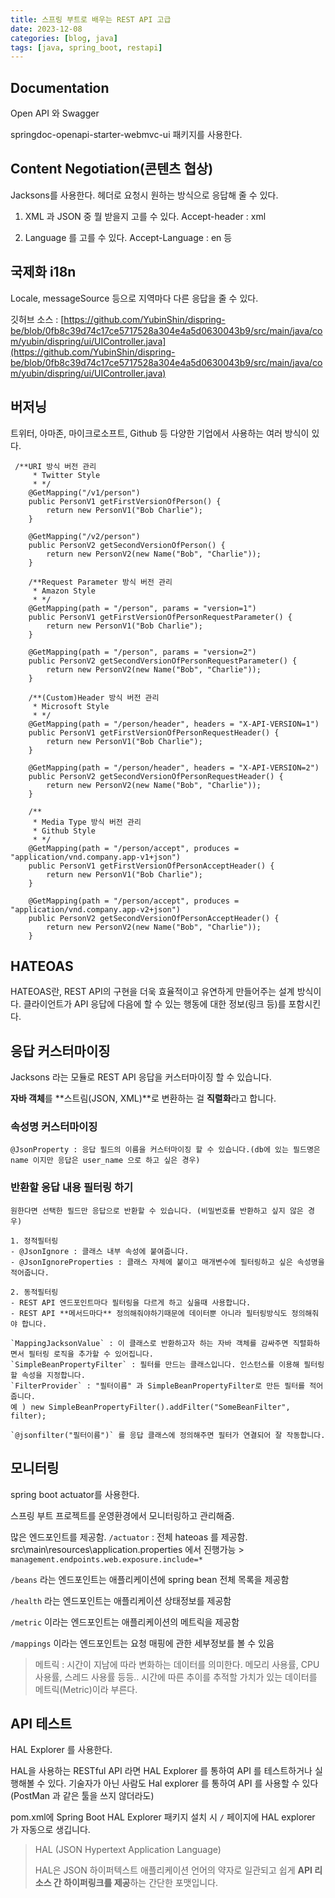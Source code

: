 ```yaml
---
title: 스프링 부트로 배우는 REST API 고급
date: 2023-12-08
categories: [blog, java]
tags: [java, spring_boot, restapi]
---
```

## Documentation

Open API 와 Swagger

springdoc-openapi-starter-webmvc-ui 패키지를 사용한다.

## Content Negotiation(콘텐츠 협상)

Jacksons를 사용한다. 헤더로 요청시 원하는 방식으로 응답해 줄 수 있다.

1. XML 과 JSON 중 뭘 받을지 고를 수 있다.
Accept-header : xml 

2. Language 를 고를 수 있다.
Accept-Language : en 등 

## 국제화 i18n

Locale, messageSource 등으로 지역마다 다른 응답을 줄 수 있다.

깃허브 소스 : [https://github.com/YubinShin/dispring-be/blob/0fb8c39d74c17ce5717528a304e4a5d0630043b9/src/main/java/com/yubin/dispring/ui/UIController.java](https://github.com/YubinShin/dispring-be/blob/0fb8c39d74c17ce5717528a304e4a5d0630043b9/src/main/java/com/yubin/dispring/ui/UIController.java)

## 버저닝

트위터, 아마존, 마이크로소프트, Github 등 다양한 기업에서 사용하는 여러 방식이 있다.

```
 /**URI 방식 버전 관리
     * Twitter Style
     * */
    @GetMapping("/v1/person")
    public PersonV1 getFirstVersionOfPerson() {
        return new PersonV1("Bob Charlie");
    }

    @GetMapping("/v2/person")
    public PersonV2 getSecondVersionOfPerson() {
        return new PersonV2(new Name("Bob", "Charlie"));
    }

    /**Request Parameter 방식 버전 관리
     * Amazon Style
     * */
    @GetMapping(path = "/person", params = "version=1")
    public PersonV1 getFirstVersionOfPersonRequestParameter() {
        return new PersonV1("Bob Charlie");
    }

    @GetMapping(path = "/person", params = "version=2")
    public PersonV2 getSecondVersionOfPersonRequestParameter() {
        return new PersonV2(new Name("Bob", "Charlie"));
    }

    /**(Custom)Header 방식 버전 관리
     * Microsoft Style
     * */
    @GetMapping(path = "/person/header", headers = "X-API-VERSION=1")
    public PersonV1 getFirstVersionOfPersonRequestHeader() {
        return new PersonV1("Bob Charlie");
    }

    @GetMapping(path = "/person/header", headers = "X-API-VERSION=2")
    public PersonV2 getSecondVersionOfPersonRequestHeader() {
        return new PersonV2(new Name("Bob", "Charlie"));
    }

    /**
     * Media Type 방식 버전 관리
     * Github Style
     * */
    @GetMapping(path = "/person/accept", produces = "application/vnd.company.app-v1+json")
    public PersonV1 getFirstVersionOfPersonAcceptHeader() {
        return new PersonV1("Bob Charlie");
    }

    @GetMapping(path = "/person/accept", produces = "application/vnd.company.app-v2+json")
    public PersonV2 getSecondVersionOfPersonAcceptHeader() {
        return new PersonV2(new Name("Bob", "Charlie"));
    }
```

## HATEOAS

HATEOAS란, REST API의 구현을 더욱 효율적이고 유연하게 만들어주는 설계 방식이다.
클라이언트가 API 응답에 다음에 할 수 있는 행동에 대한 정보(링크 등)를 포함시킨다.


## 응답 커스터마이징 
Jacksons 라는 모듈로 REST API 응답을 커스터마이징 할 수 있습니다.

**자바 객체**를 **스트림(JSON, XML)**로 변환하는 걸 **직렬화**라고 합니다.

### 속성명 커스터마이징
    @JsonProperty : 응답 필드의 이름을 커스터마이징 할 수 있습니다.(db에 있는 필드명은 name 이지만 응답은 user_name 으로 하고 싶은 경우)

### 반환할 응답 내용 필터링 하기
    원한다면 선택한 필드만 응답으로 반환할 수 있습니다. (비밀번호를 반환하고 싶지 않은 경우)

    1. 정적필터링
    - @JsonIgnore : 클래스 내부 속성에 붙여줍니다.
    - @JsonIgnoreProperties : 클래스 자체에 붙이고 매개변수에 필터링하고 싶은 속성명을 적어줍니다.

    2. 동적필터링
    - REST API 엔드포인트마다 필터링을 다르게 하고 싶을때 사용합니다.
    - REST API **메서드마다** 정의해줘야하기때문에 데이터뿐 아니라 필터링방식도 정의해줘야 합니다.

    `MappingJacksonValue` : 이 클래스로 반환하고자 하는 자바 객체를 감싸주면 직렬화하면서 필터링 로직을 추가할 수 있어집니다.
    `SimpleBeanPropertyFilter` : 필터를 만드는 클래스입니다. 인스턴스를 이용해 필터링할 속성을 지정합니다.
    `FilterProvider` : "필터이름" 과 SimpleBeanPropertyFilter로 만든 필터를 적어줍니다.
    예 ) new SimpleBeanPropertyFilter().addFilter("SomeBeanFilter", filter);

    `@jsonfilter("필터이름")` 를 응답 클래스에 정의해주면 필터가 연결되어 잘 작동합니다.

## 모니터링

spring boot actuator를 사용한다.

스프링 부트 프로젝트를 운영환경에서 모니터링하고 관리해줌.
    
많은 엔드포인트를 제공함.
`/actuator` : 전체 hateoas 를 제공함. src\main\resources\application.properties 에서 진행가능 > `management.endpoints.web.exposure.include=*`

`/beans` 라는 엔드포인트는 애플리케이션에 spring bean 전체 목록을 제공함
        
`/health` 라는 엔드포인트는 애플리케이션 상태정보를 제공함

`/metric` 이라는 엔드포인트는 애플리케이션의 메트릭을 제공함

`/mappings` 이라는 엔드포인트는 요청 매핑에 관한 세부정보를 볼 수 있음

> 메트릭 : 시간이 지남에 따라 변화하는 데이터를 의미한다. 메모리 사용률, CPU 사용률, 스레드 사용률 등등.. 시간에 따른 추이를 추적할 가치가 있는 데이터를 메트릭(Metric)이라 부른다.

## API 테스트

HAL Explorer 를 사용한다.

HAL을 사용하는 RESTful API 라면 HAL Explorer 를 통하여 API 를 테스트하거나 실행해볼 수 있다.
기술자가 아닌 사람도 Hal explorer 를 통하여 API 를 사용할 수 있다 (PostMan 과 같은 툴을 쓰지 않더라도)

pom.xml에 Spring Boot HAL Explorer 패키지 설치 시 `/` 페이지에 HAL explorer 가 자동으로 생깁니다.

> HAL (JSON Hypertext Application Language)
>
> HAL은 JSON 하이퍼텍스트 애플리케이션 언어의 약자로 일관되고 쉽게 **API 리소스 간 하이퍼링크를 제공**하는 간단한 포맷입니다.